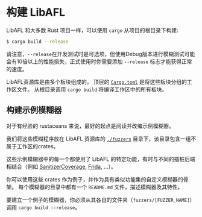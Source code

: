 # 构建 LibAFL

LibAFL 和大多数 Rust 项目一样，可以使用 `cargo` 从项目的根目录下构建: 

```sh
$ cargo build --release
```

请注意，`--release`在开发测试时是可选项，但使用Debug版本进行模糊测试可能会有10倍以上的性能损失，正式使用时你需要添加 `--release` 标志才能获得正常的速度。

LibAFL资源库是由多个板块组成的。
顶层的 [`Cargo.toml`](https://github.com/AFLplusplus/LibAFL/blob/main/Cargo.toml) 是将这些板块分组的工作区文件。
从根目录调用 `cargo build` 将编译工作区中的所有板块。

## 构建示例模糊器

对于有经验的 rustaceans 来说，最好的起点是阅读并改编示例模糊器。

我们将这些模糊程序放在 LibAFL 资源库的 [`./fuzzers`](https://github.com/AFLplusplus/LibAFL/tree/main/fuzzers) 目录下，该目录包含一组不属于工作区的crates。

这些示例模糊器中的每一个都使用了 LibAFL 的特定功能，有时与不同的插桩后端相结合（例如 [SanitizerCoverage](https://clang.llvm.org/docs/SanitizerCoverage.html), [Frida](https://frida.re/), ...）。

你可以使用这些 crates 作为例子，并作为具有类似功能集的自定义模糊器的骨架。
每个模糊器的目录中都有一个 `README.md` 文件，描述模糊器及其特性。

要建立一个例子的模糊器，你必须从其各自的文件夹（`fuzzers/[FUZZER_NAME]`）调用 `cargo build --release`。
